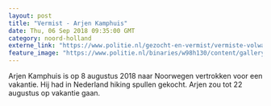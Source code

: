 ```yaml
---
layout: post
title: "Vermist - Arjen Kamphuis"
date: Thu, 06 Sep 2018 09:35:00 GMT
category: noord-holland
externe_link: "https://www.politie.nl/gezocht-en-vermist/vermiste-volwassenen/2018/september/arjen-kamphuis.html"
feature_image: "https://www.politie.nl/binaries/w98h130/content/gallery/politie/vermist/vermiste-volwassenen/2018/september/arjenkamphuis.jpg"
---
```


Arjen Kamphuis is op 8 augustus 2018 naar Noorwegen vertrokken voor een vakantie. Hij had in Nederland hiking spullen gekocht. Arjen zou tot 22 augustus op vakantie gaan.

